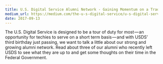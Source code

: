 ```yaml
---
title: U.S. Digital Service Alumni Network - Gaining Momentum on a Traditino of Service
medium_url: https://medium.com/the-u-s-digital-service/u-s-digital-service-alumni-network-83d9dac3cb9c
date: 2017-09-13
---
```

The U.S. Digital Service is designed to be a tour of duty for most — an opportunity for techies to serve on a short term basis — and with USDS’ third birthday just passing, we want to talk a little about our strong and growing alumni network. Read about three of our alumni who recently left USDS to see what they are up to and get some thoughts on their time in the Federal Government.
